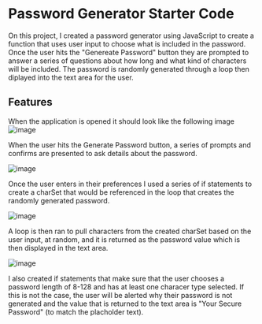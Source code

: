 # Password Generator Starter Code
On this project, I created a password generator using JavaScript to create a function that uses user input to choose what is included in the password. Once the user hits the "Genereate Password" button they are prompted to answer a series of questions about how long and what kind of characters will be included. The password is randomly generated through a loop then diplayed into the text area for the user.

## Features 
 When the application is opened it should look like the following image
 ![image](https://user-images.githubusercontent.com/87290877/129501397-23551aaf-87c9-4273-97bc-000a06200e7b.png)

When the user hits the Generate Password button, a series of prompts and confirms are presented to ask details about the password. 

![image](https://user-images.githubusercontent.com/87290877/129501705-692673c2-1685-4da1-877a-eb790caa6fef.png)

Once the user enters in their preferences I used a series of if statements to create a charSet that would be referenced in the loop that creates the randomly generated password.

![image](https://user-images.githubusercontent.com/87290877/129501831-376c6cce-2216-4262-a6fe-f38d4946f749.png)

A loop is then ran to pull characters from the created charSet based on the user input, at random, and it is returned as the password value which is then displayed in the text area.

![image](https://user-images.githubusercontent.com/87290877/129501975-ac73d471-8b57-4175-85c2-64e9fc5578c4.png)

I also created if statements that make sure that the user chooses a password length of 8-128 and has at least one characer type selected. If this is not the case, the user will be alerted why their password is not generated and the value that is returned to the text area is "Your Secure Password" (to match the placholder text).


